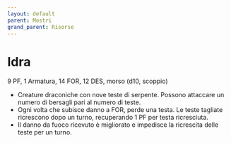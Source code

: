 ```yaml
---
layout: default
parent: Mostri
grand_parent: Risorse
---
```


# Idra

9 PF, 1 Armatura, 14 FOR, 12 DES, morso (d10, scoppio)

- Creature draconiche con nove teste di serpente. Possono attaccare un numero di bersagli pari al numero di teste.
- Ogni volta che subisce danno a FOR, perde una testa. Le teste tagliate ricrescono dopo un turno, recuperando 1 PF per testa ricresciuta.
- Il danno da fuoco ricevuto è migliorato e impedisce la ricrescita delle teste per un turno.